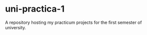 # uni-practica-1

 A repository hosting my practicum projects for the first semester of university.
